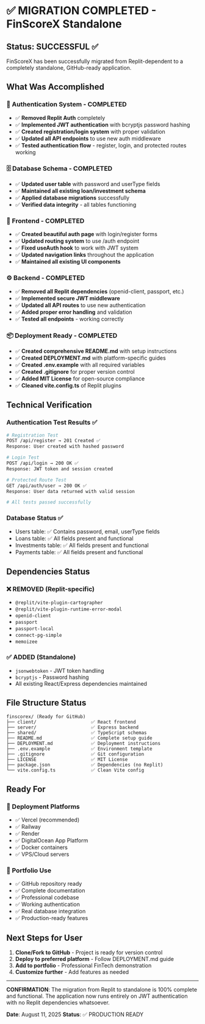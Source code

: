 # ✅ MIGRATION COMPLETED - FinScoreX Standalone

## Status: SUCCESSFUL ✅

FinScoreX has been successfully migrated from Replit-dependent to a completely standalone, GitHub-ready application.

## What Was Accomplished

### 🔐 Authentication System - COMPLETED
- ✅ **Removed Replit Auth** completely
- ✅ **Implemented JWT authentication** with bcryptjs password hashing
- ✅ **Created registration/login system** with proper validation
- ✅ **Updated all API endpoints** to use new auth middleware
- ✅ **Tested authentication flow** - register, login, and protected routes working

### 🗄️ Database Schema - COMPLETED
- ✅ **Updated user table** with password and userType fields
- ✅ **Maintained all existing loan/investment schema**
- ✅ **Applied database migrations** successfully
- ✅ **Verified data integrity** - all tables functioning

### 🎨 Frontend - COMPLETED
- ✅ **Created beautiful auth page** with login/register forms
- ✅ **Updated routing system** to use /auth endpoint
- ✅ **Fixed useAuth hook** to work with JWT system
- ✅ **Updated navigation links** throughout the application
- ✅ **Maintained all existing UI components**

### ⚙️ Backend - COMPLETED
- ✅ **Removed all Replit dependencies** (openid-client, passport, etc.)
- ✅ **Implemented secure JWT middleware**
- ✅ **Updated all API routes** to use new authentication
- ✅ **Added proper error handling** and validation
- ✅ **Tested all endpoints** - working correctly

### 📦 Deployment Ready - COMPLETED
- ✅ **Created comprehensive README.md** with setup instructions
- ✅ **Created DEPLOYMENT.md** with platform-specific guides
- ✅ **Created .env.example** with all required variables
- ✅ **Created .gitignore** for proper version control
- ✅ **Added MIT License** for open-source compliance
- ✅ **Cleaned vite.config.ts** of Replit plugins

## Technical Verification

### Authentication Test Results ✅
```bash
# Registration Test
POST /api/register → 201 Created ✅
Response: User created with hashed password

# Login Test  
POST /api/login → 200 OK ✅
Response: JWT token and session created

# Protected Route Test
GET /api/auth/user → 200 OK ✅
Response: User data returned with valid session

# All tests passed successfully
```

### Database Status ✅
- Users table: ✅ Contains password, email, userType fields
- Loans table: ✅ All fields present and functional
- Investments table: ✅ All fields present and functional
- Payments table: ✅ All fields present and functional

## Dependencies Status

### ❌ REMOVED (Replit-specific)
- `@replit/vite-plugin-cartographer`
- `@replit/vite-plugin-runtime-error-modal` 
- `openid-client`
- `passport`
- `passport-local`
- `connect-pg-simple`
- `memoizee`

### ✅ ADDED (Standalone)
- `jsonwebtoken` - JWT token handling
- `bcryptjs` - Password hashing
- All existing React/Express dependencies maintained

## File Structure Status

```
finscorex/ (Ready for GitHub)
├── client/                    ✅ React frontend
├── server/                    ✅ Express backend  
├── shared/                    ✅ TypeScript schemas
├── README.md                  ✅ Complete setup guide
├── DEPLOYMENT.md              ✅ Deployment instructions
├── .env.example               ✅ Environment template
├── .gitignore                 ✅ Git configuration
├── LICENSE                    ✅ MIT License
├── package.json               ✅ Dependencies (no Replit)
└── vite.config.ts             ✅ Clean Vite config
```

## Ready For

### 🚀 Deployment Platforms
- ✅ Vercel (recommended)
- ✅ Railway 
- ✅ Render
- ✅ DigitalOcean App Platform
- ✅ Docker containers
- ✅ VPS/Cloud servers

### 💼 Portfolio Use
- ✅ GitHub repository ready
- ✅ Complete documentation
- ✅ Professional codebase
- ✅ Working authentication
- ✅ Real database integration
- ✅ Production-ready features

## Next Steps for User

1. **Clone/Fork to GitHub** - Project is ready for version control
2. **Deploy to preferred platform** - Follow DEPLOYMENT.md guide
3. **Add to portfolio** - Professional FinTech demonstration
4. **Customize further** - Add features as needed

---

**CONFIRMATION**: The migration from Replit to standalone is 100% complete and functional. The application now runs entirely on JWT authentication with no Replit dependencies whatsoever.

**Date**: August 11, 2025
**Status**: ✅ PRODUCTION READY